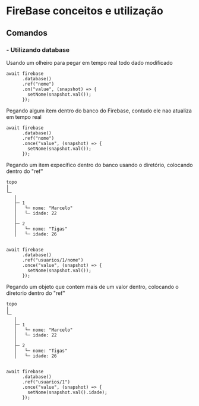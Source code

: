 # FireBase conceitos e utilização

## Comandos
### - Utilizando database

Usando um olheiro para pegar em tempo real todo dado modificado
```
await firebase
      .database()
      .ref("nome")
      .on("value", (snapshot) => {
        setNome(snapshot.val());
      });
```

Pegando algum item dentro do banco do Firebase, contudo ele nao atualiza em tempo real
```
await firebase
      .database()
      .ref("nome")
      .once("value", (snapshot) => {
        setNome(snapshot.val());
      });
```

Pegando um item expecífico dentro do banco usando o diretório, colocando dentro do "ref"
```
topo
│
└─ 
   │
   ├─ 1
   │   └─ nome: "Marcelo"
   │   └─ idade: 22 
   │
   ├─ 2
   │   └─ nome: "Tigas"
   │   └─ idade: 26   


await firebase
      .database()
      .ref("usuarios/1/nome")
      .once("value", (snapshot) => {
        setNome(snapshot.val());
      });
```

Pegando um objeto que contem mais de um valor dentro, colocando o diretorio dentro do "ref"
```
topo
│
└─ 
   │
   ├─ 1
   │   └─ nome: "Marcelo"
   │   └─ idade: 22 
   │
   ├─ 2
   │   └─ nome: "Tigas"
   │   └─ idade: 26  
   

await firebase
      .database()
      .ref("usuarios/1")
      .once("value", (snapshot) => {
        setNome(snapshot.val().idade);
      });
```
